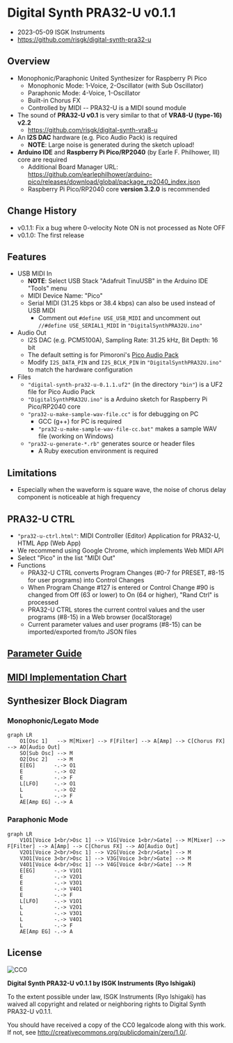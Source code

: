 # Digital Synth PRA32-U v0.1.1

- 2023-05-09 ISGK Instruments
- <https://github.com/risgk/digital-synth-pra32-u>


## Overview

- Monophonic/Paraphonic United Synthesizer for Raspberry Pi Pico
    - Monophonic Mode: 1-Voice, 2-Oscillator (with Sub Oscillator)
    - Paraphonic Mode: 4-Voice, 1-Oscillator
    - Built-in Chorus FX
    - Controlled by MIDI -- PRA32-U is a MIDI sound module
- The sound of **PRA32-U v0.1** is very similar to that of **VRA8-U (type-16) v2.2**
    - <https://github.com/risgk/digital-synth-vra8-u>
- An **I2S DAC** hardware (e.g. Pico Audio Pack) is required
    - **NOTE**: Large noise is generated during the sketch upload!
- **Arduino IDE** and **Raspberry Pi Pico/RP2040** (by Earle F. Philhower, III) core are required
    - Additional Board Manager URL: <https://github.com/earlephilhower/arduino-pico/releases/download/global/package_rp2040_index.json>
    - Raspberry Pi Pico/RP2040 core **version 3.2.0** is recommended


## Change History

- v0.1.1: Fix a bug where 0-velocity Note ON is not processed as Note OFF
- v0.1.0: The first release


## Features

- USB MIDI In
    - **NOTE**: Select USB Stack "Adafruit TinuUSB" in the Arduino IDE "Tools" menu
    - MIDI Device Name: "Pico"
    - Serial MIDI (31.25 kbps or 38.4 kbps) can also be used instead of USB MIDI
        - Comment out `#define USE_USB_MIDI` and uncomment out `//#define USE_SERIAL1_MIDI` in `"DigitalSynthPRA32U.ino"`
- Audio Out
    - I2S DAC (e.g. PCM5100A), Sampling Rate: 31.25 kHz, Bit Depth: 16 bit
    - The default setting is for Pimoroni's [Pico Audio Pack](https://shop.pimoroni.com/products/pico-audio-pack)
    - Modify `I2S_DATA_PIN` and `I2S_BCLK_PIN` in `"DigitalSynthPRA32U.ino"` to match the hardware configuration
- Files
    - `"digital-synth-pra32-u-0.1.1.uf2"` (in the directory `"bin"`) is a UF2 file for Pico Audio Pack
    - `"DigitalSynthPRA32U.ino"` is a Arduino sketch for Raspberry Pi Pico/RP2040 core
    - `"pra32-u-make-sample-wav-file.cc"` is for debugging on PC
        - GCC (g++) for PC is required
        - `"pra32-u-make-sample-wav-file-cc.bat"` makes a sample WAV file (working on Windows)
    - `"pra32-u-generate-*.rb"` generates source or header files
        - A Ruby execution environment is required


## Limitations

- Especially when the waveform is square wave, the noise of chorus delay component is noticeable at high frequency


## PRA32-U CTRL

- `"pra32-u-ctrl.html"`: MIDI Controller (Editor) Application for PRA32-U, HTML App (Web App)
- We recommend using Google Chrome, which implements Web MIDI API
- Select "Pico" in the list "MIDI Out"
- Functions
    - PRA32-U CTRL converts Program Changes (#0-7 for PRESET, #8-15 for user programs) into Control Changes
    - When Program Change #127 is entered or Control Change #90 is changed from Off (63 or lower) to On (64 or higher), "Rand Ctrl" is processed
    - PRA32-U CTRL stores the current control values and the user programs (#8-15) in a Web browser (localStorage)
    - Current parameter values and user programs (#8-15) can be imported/exported from/to JSON files


## [Parameter Guide](/PRA32-U-Parameter-Guide.md)


## [MIDI Implementation Chart](/PRA32-U-MIDI-Implementation-Chart.md)


## Synthesizer Block Diagram

### Monophonic/Legato Mode

```mermaid
graph LR
    O1[Osc 1]   --> M[Mixer] --> F[Filter] --> A[Amp] --> C[Chorus FX] --> AO[Audio Out]
    SO[Sub Osc] --> M
    O2[Osc 2]   --> M
    E[EG]      -.-> O1
    E          -.-> O2
    E          -.-> F
    L[LFO]     -.-> O1
    L          -.-> O2
    L          -.-> F
    AE[Amp EG] -.-> A
```


### Paraphonic Mode

```mermaid
graph LR
    V1O1[Voice 1<br/>Osc 1] --> V1G[Voice 1<br/>Gate] --> M[Mixer] --> F[Filter] --> A[Amp] --> C[Chorus FX] --> AO[Audio Out]
    V2O1[Voice 2<br/>Osc 1] --> V2G[Voice 2<br/>Gate] --> M
    V3O1[Voice 3<br/>Osc 1] --> V3G[Voice 3<br/>Gate] --> M
    V4O1[Voice 4<br/>Osc 1] --> V4G[Voice 4<br/>Gate] --> M
    E[EG]      -.-> V1O1
    E          -.-> V2O1
    E          -.-> V3O1
    E          -.-> V4O1
    E          -.-> F
    L[LFO]     -.-> V1O1
    L          -.-> V2O1
    L          -.-> V3O1
    L          -.-> V4O1
    L          -.-> F
    AE[Amp EG] -.-> A
```


## License

![CC0](http://i.creativecommons.org/p/zero/1.0/88x31.png)

**Digital Synth PRA32-U v0.1.1 by ISGK Instruments (Ryo Ishigaki)**

To the extent possible under law, ISGK Instruments (Ryo Ishigaki)
has waived all copyright and related or neighboring rights
to Digital Synth PRA32-U v0.1.1.

You should have received a copy of the CC0 legalcode along with this
work.  If not, see <http://creativecommons.org/publicdomain/zero/1.0/>.
